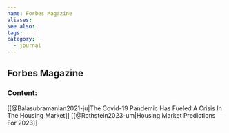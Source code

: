 ```yaml
---
name: Forbes Magazine
aliases:
see also:
tags:
category:
  - journal
---
```


## Forbes Magazine

### Content:
[[@Balasubramanian2021-ju|The Covid-19 Pandemic Has Fueled A Crisis In The Housing Market]]
[[@Rothstein2023-um|Housing Market Predictions For 2023]]